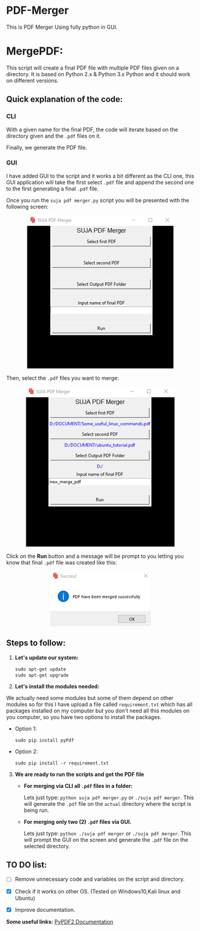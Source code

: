 # PDF-Merger
This is PDF Merger Using fully python in GUI.
# MergePDF:
This script will create a final PDF file with multiple PDF files given on a directory. It is based on Python 2.x & Python 3.x Python and it should work on different versions.

## Quick explanation of the code:

### CLI
With a given name for the final PDF, the code will iterate based on the directory given and the ```.pdf``` files on it.

Finally, we generate the PDF file.

### GUI

I have added GUI to the script and it works a bit different as the CLI one, this GUI application will take the first select `.pdf` file and append the second one to the first generating a final `.pdf` file.

Once you run the `suja pdf merger.py` script you will be presented with the following screen:

<p align="center">
  <img src="./1.png" alt="normal application"/>
</p>

Then, select the `.pdf` files you want to merge:

<p align="center">
  <img src="./2.png" alt="Selection of pdf files"/>
</p>

Click on the **Run** button and a message will be prompt to you letting you know that final `.pdf` file was created like this:

<p align="center">
  <img src="./3.png" alt="success creating pdf"/>
</p>


## **Steps to follow:**
1. **Let's update our system:**

     ```
     sudo apt-get update
     sudo apt-get upgrade
     ```

2. **Let's install the modules needed:**

  We actually need some modules but some of them depend on other modules so for this I have upload a file called ```requirement.txt``` which has all packages installed on my computer but you don't need all this modules on you computer, so you have two options to install the packages.

 * Option 1:
     ```
     sudo pip install pyPdf
     ```
 * Option 2:
     ```
     sudo pip install -r requirement.txt
     ```


3. **We are ready to run the scripts and get the PDF file**

    * **For merging via CLI all `.pdf` files in a folder:**

        Lets just type: `python suja pdf merger.py` or `./suja pdf merger`. This will generate the `.pdf` file on the `actual` directory where the script is being run.

    * **For merging only two (2) `.pdf` files via GUI.**

        Lets just type: `python ./suja pdf merger` or `./suja pdf merger`. This will prompt the GUI on the screen and generate the `.pdf` file on the selected directory.



## TO DO list:
- [ ] Remove unnecessary code and variables on the script and directory.

- [x] Check if it works on other OS. (Tested on Windows10,Kali linux and Ubuntu)

- [x] Improve documentation.


**Some useful links:**
[PyPDF2 Documentation](https://pythonhosted.org/PyPDF2/index.html)

